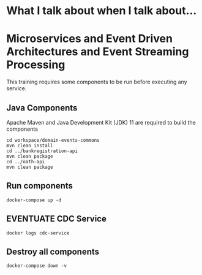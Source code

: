 # What I talk about when I talk about...
# Microservices and Event Driven Architectures and Event Streaming Processing

This training requires some components to be run before executing any service.

## Java Components

Apache Maven and Java Development Kit (JDK) 11 are required to build the components

```shell
cd workspace/domain-events-commons
mvn clean install
cd ../bankregistration-api
mvn clean package
cd ../oath-api
mvn clean package
```

## Run components
```shell
docker-compose up -d
```

## EVENTUATE CDC Service
```shell
docker logs cdc-service
```

## Destroy all components
```shell
docker-compose down -v
```
